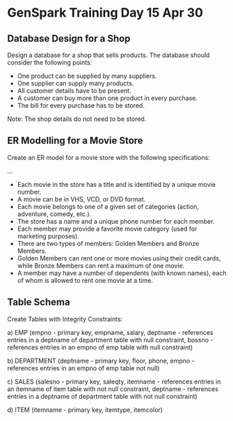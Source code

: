 # GenSpark Training Day 15 Apr 30

## Database Design for a Shop

Design a database for a shop that sells products. The database should consider the following points:

- One product can be supplied by many suppliers.
- One supplier can supply many products.
- All customer details have to be present.
- A customer can buy more than one product in every purchase.
- The bill for every purchase has to be stored.

Note: The shop details do not need to be stored.



## ER Modelling for a Movie Store

Create an ER model for a movie store with the following specifications:

...
- Each movie in the store has a title and is identified by a unique movie number.
- A movie can be in VHS, VCD, or DVD format.
- Each movie belongs to one of a given set of categories (action, adventure, comedy, etc.).
- The store has a name and a unique phone number for each member.
- Each member may provide a favorite movie category (used for marketing purposes).
- There are two types of members: Golden Members and Bronze Members.
- Golden Members can rent one or more movies using their credit cards, while Bronze Members can rent a maximum of one movie.
- A member may have a number of dependents (with known names), each of whom is allowed to rent one movie at a time.



## Table Schema

Create Tables with Integrity Constraints:

a) EMP (empno - primary key, empname, salary, deptname - references entries in a deptname of department table with null constraint, bossno - references entries in an empno of emp table with null constraint)

b) DEPARTMENT (deptname - primary key, floor, phone, empno - references entries in an empno of emp table not null)

c) SALES (salesno - primary key, saleqty, itemname - references entries in an itemname of item table with not null constraint, deptname - references entries in a deptname of department table with not null constraint)

d) ITEM (itemname - primary key, itemtype, itemcolor)
